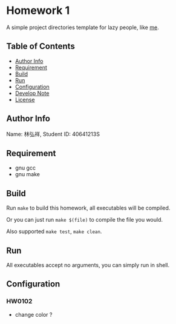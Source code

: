Homework 1
====
A simple project directories template for lazy people, like [me].

Table of Contents
-----------------
* [Author Info](#author-info)
* [Requirement](#requirement)
* [Build](#build)
* [Run](#run)
* [Configuration](#configuration)
* [Develop Note](Note.md)
* [License](LICENSE)

Author Info
-----------
Name: 林弘祥, Student ID: 40641213S

Requirement
-----------
* gnu gcc
* gnu make

Build
-----
Run `make` to build this homework, all executables will be compiled.

Or you can just run `make $(file)` to compile the file you would.

Also supported `make test`, `make clean`.

Run
---
All executables accept no arguments, you can simply run in shell.

Configuration
-------------
### HW0102
* change color ?

[me]: https://github.com/lin71008
